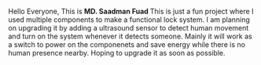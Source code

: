Hello Everyone, This is <b> MD. Saadman Fuad </b> This is just a fun project where I used multiple components to make a functional lock system. I am planning on upgrading it by adding a ultrasound sensor to detect human movement and turn on the system whenever it detects someone. Mainly it will work as a switch to power on the componenets and save energy while there is no human presence nearby. Hoping to upgrade it as soon as possible. 